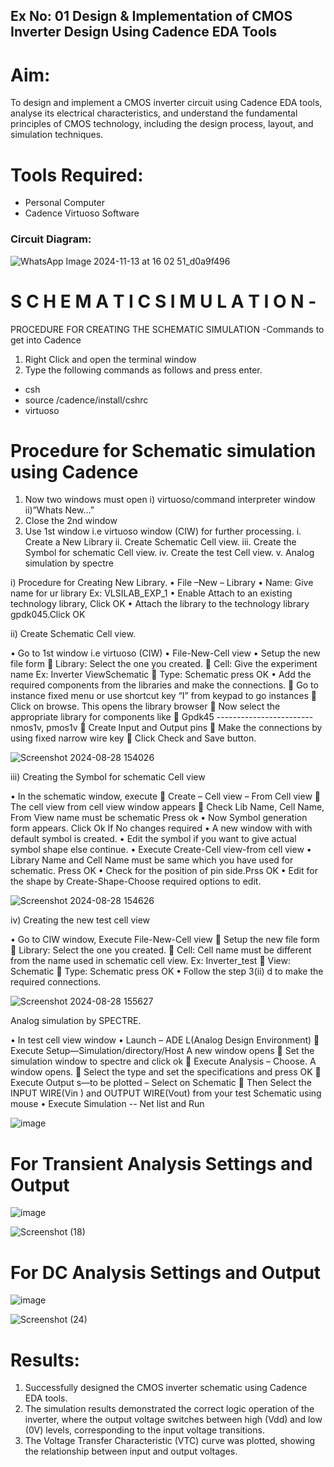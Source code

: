 ## Ex No: 01   Design & Implementation of CMOS Inverter Design Using Cadence EDA Tools   

# Aim:
To design and implement a CMOS inverter circuit using Cadence EDA tools, analyse its electrical characteristics, and understand the fundamental principles of CMOS technology, including the design process, layout, and simulation techniques.
# Tools Required:
-	Personal Computer
-	Cadence Virtuoso Software
### Circuit Diagram:
![WhatsApp Image 2024-11-13 at 16 02 51_d0a9f496](https://github.com/user-attachments/assets/1fa282d8-4a5e-4473-b7d9-555d3d9f7862)

# S C H E M A T I C S I M U L A T I O N - 
PROCEDURE FOR CREATING THE SCHEMATIC SIMULATION -Commands to get into Cadence
1.	Right Click and open the terminal window
2.	Type the following commands as follows and press enter.
-	csh
-	source /cadence/install/cshrc
-	virtuoso
# Procedure for Schematic simulation using Cadence
1.	Now two windows must open i) virtuoso/command interpreter window ii)”Whats New…”
2.	Close the 2nd window
3.	Use 1st window i.e virtuoso window (CIW) for further processing.
i.	Create a New Library
ii.	Create Schematic Cell view.
iii.	Create the Symbol for schematic Cell view.
iv.	Create the test Cell view.
v.	Analog simulation by spectre

i)	Procedure for Creating New Library.
•	File –New – Library
•	Name: Give name for ur library Ex: VLSILAB_EXP_1
•	Enable Attach to an existing technology library, Click OK
•	Attach the library to the technology library gpdk045.Click OK

ii)	Create Schematic Cell view.

•	Go to 1st window i.e virtuoso (CIW)
•	File-New-Cell view
•	Setup the new file form
	Library: Select the one you created.
	Cell: Give the experiment name Ex: Inverter ViewSchematic
	Type: Schematic press OK
•	Add the required components from the libraries and make the connections.
	Go to instance fixed menu or use shortcut key “I” from keypad to go instances
	Click on browse. This opens the library browser
	Now select the appropriate library for components like 
	Gpdk45 ------------------------nmos1v, pmos1v
	Create Input and Output pins
	Make the connections by using fixed narrow wire key
	Click Check and Save button.

![Screenshot 2024-08-28 154026](https://github.com/user-attachments/assets/2e8841cc-5b2c-4153-84f4-561ebcd82767)

 
iii)	Creating the Symbol for schematic Cell view

•	In the schematic window, execute 
	Create – Cell view – From Cell view
	The cell view from cell view window appears
	Check Lib Name, Cell Name, From View name must be schematic Press ok
•	Now Symbol generation form appears. Click Ok If No changes required
•	A new window with with default symbol is created.
•	Edit the symbol if you want to give actual symbol shape else continue.
•	Execute Create-Cell view-from cell view
•	Library Name and Cell Name must be same which you have used for schematic. Press OK
•	Check for the position of pin side.Prss OK
•	Edit for the shape by Create-Shape-Choose required options to edit.

![Screenshot 2024-08-28 154626](https://github.com/user-attachments/assets/a7ccce19-d502-4509-a4d3-d42f3e3de0fa)


iv)	Creating the new test cell view

•	Go to CIW window, Execute File-New-Cell view
	Setup the new file form
	Library: Select the one you created.
	Cell: Cell name must be different from the name used in schematic cell view. Ex: Inverter_test
	View: Schematic
	Type: Schematic press OK
•	Follow the step 3(ii) d to make the required connections.

![Screenshot 2024-08-28 155627](https://github.com/user-attachments/assets/b4a161c0-079a-4b16-a255-004a5720b13a)


Analog simulation by SPECTRE.

•	In test cell view window
•	Launch – ADE L(Analog Design Environment)
	Execute Setup—Simulation/directory/Host A new window opens
	Set the simulation window to spectre and click ok
	Execute Analysis – Choose. A window opens.
	Select the type and set the specifications and press OK
	Execute Output s—to be plotted – Select on Schematic
	Then Select the INPUT WIRE(Vin ) and OUTPUT WIRE(Vout) from your test Schematic using mouse
•	Execute Simulation -- Net list and Run

 ![image](https://github.com/user-attachments/assets/3aac50ec-bc0f-406e-be2e-a504b8afa8c9)


# For Transient Analysis Settings and Output
 

 ![image](https://github.com/user-attachments/assets/92d14f32-8ba5-4fed-978a-38c360b8e305)
 
 ![Screenshot (18)](https://github.com/user-attachments/assets/e6080575-7bef-4f59-85e8-37caaa085145)


# For DC Analysis Settings and Output

![image](https://github.com/user-attachments/assets/0ee74107-e03a-4204-b685-83ced611c993)

![Screenshot (24)](https://github.com/user-attachments/assets/a693bfe9-7704-4483-9bd5-06b88e13d42e)



 




 

# Results:

1.	Successfully designed the CMOS inverter schematic using Cadence EDA tools.
2.	The simulation results demonstrated the correct logic operation of the inverter, where the output voltage switches between high (Vdd) and low (0V) levels, corresponding to the input voltage transitions.
3.	The Voltage Transfer Characteristic (VTC) curve was plotted, showing the relationship between input and output voltages.











